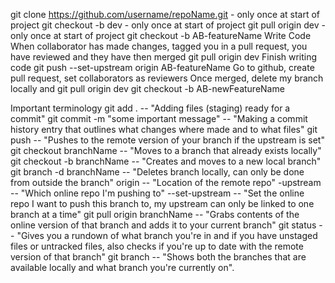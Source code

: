 git clone https://github.com/username/repoName.git - only once at start of project
git checkout -b dev - only once at start of project
git pull origin dev - only once at start of project
git checkout -b AB-featureName
Write Code
When collaborator has made changes, tagged you in a pull request, you have reviewed and they have then merged
git pull origin dev
Finish writing code
git push --set-upstream origin AB-featureName
Go to github, create pull request, set collaborators as reviewers
Once merged, delete my branch locally and git pull origin dev
git checkout -b AB-newFeatureName

Important terminology
git add . -- "Adding files (staging) ready for a commit"
git commit -m "some important message" -- "Making a commit history entry that outlines what changes where made and to what files"
git push -- "Pushes to the remote version of your branch if the upstream is set"
git checkout branchName -- "Moves to a branch that already exists locally"
git checkout -b branchName -- "Creates and moves to a new local branch"
git branch -d branchName -- "Deletes branch locally, can only be done from outside the branch"
origin -- "Location of the remote repo"
-upstream -- "Which online repo I'm pushing to"
--set-upstream -- "Set the online repo I want to push this branch to, my upstream can only be linked to one branch at a time"
git pull origin branchName -- "Grabs contents of the online version of that branch and adds it to your current branch"
git status -- "Gives you a rundown of what branch you're in and if you have unstaged files or untracked files, also checks if you're up to date with the remote version of that branch"
git branch -- "Shows both the branches that are available locally and what branch you're currently on".
